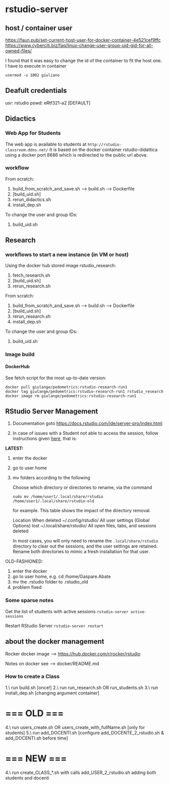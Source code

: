 # rstudio-server

## host / container user
https://faun.pub/set-current-host-user-for-docker-container-4e521cef9ffc
https://www.cyberciti.biz/faq/linux-change-user-group-uid-gid-for-all-owned-files/

I found that it was easy to change the id of the container to fit the host one.
I have to execute in container

```
usermod -u 1002 giuliano
```

## Deafult credentials
usr: rstudio 
pswd: eRtf321-a2 [DEFAULT] 

## Didactics
### Web App for Students
The web app is available to students at `http://rstudio-classroom.ddns.net/`
It is based on the docker container rstudio-didattica using a docker port 8686 which is redirected to the public url above.

### workflow

From scratch:

 1. build_from_scratch_and_save.sh --> build.sh --> Dockerfile
 2. [build_uid.sh]
 3. rerun_didactics.sh
 4. install_dep.sh

To change the user and group IDs:
 1. build_uid.sh

## Research
### workflows to start a new instance (in VM or host)

Using the docker hub stored image rstudio_research:

 1. fetch_research.sh
 2. [build_uid.sh]
 3. rerun_research.sh

From scratch:

 1. build_from_scratch_and_save.sh --> build.sh --> Dockerfile
 2. [build_uid.sh]
 3. rerun_research.sh
 4. install_dep.sh

To change the user and group IDs:
 1. build_uid.sh

### Image build
#### DockerHub

See fetch script for the most up-to-date version:

```
docker pull giulange/pedometrics:rstudio-research-run1
docker tag giulange/pedometrics:rstudio-research-run1 rstudio_research
docker image rm giulange/pedometrics:rstudio-research-run1
```


## RStudio Server Management

 01. Documentation
 goto https://docs.rstudio.com/ide/server-pro/index.html

 02. In case of issues with a Student not able to access the session, 
 follow instructions given [here](https://community.rstudio.com/t/rstudio-server-error-occurred-during-transmission/84258),
 that is:

 **LATEST:**
   1. enter the docker
   2. go to user home
   3. mv folders according to the following

      Choose which directory or directories to rename, via the command 

      ```
      sudo mv /home/user1/.local/share/rstudio /home/user1/.local/share/rstudio-old
      ```

      for example. This table shows the impact of the directory removal.

      Location	                When deleted
      ~/.config/rstudio/	All user settings (Global Options) lost
      ~/.local/share/rstudio/	All open files, tabs, and sessions deleted

      In most cases, you will only need to rename the 
      `.local/share/rstudio` directory to clear out the sessions, and the user settings are retained.
      Rename both directories to mimic a fresh installation for that user.


 OLD-FASHIONED:
   1. enter the docker
   2. go to user home, e.g. cd /home/Gaspare.Abate
   3. mv the .rstudio folder to .rstudio_old
   4. problem fixed


### Some sparse notes
Get the list of students with active sessions
`rstudio-server active-sessions`

Restart RStudio Server
`rstudio-server restart`

## about the docker management

Rocker docker image   --> https://hub.docker.com/r/rocker/rstudio

Notes on docker see   --> docker/README.md

### How to create a Class
 1.\ run build.sh [once!]
 2.\ run run_research.sh OR run_students.sh
 3.\ run install_dep.sh [changing argument container] 
# === OLD === 
 4.\ run users_create.sh OR users_create_with_fullName.sh [only for students]
 5.\ run add_DOCENTI.sh [configure add_DOCENTE_2_rstudio.sh & add_DOCENTI.sh before time]
# === NEW ===
 4.\ run create_CLASS_*.sh with calls add_USER_2_rstudio.sh adding both students and docenti

